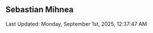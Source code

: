 <h2>Sebastian Mihnea</h2>

<!--RECENT_ACTIVITY:start-->
<!--RECENT_ACTIVITY:end-->
<!--RECENT_ACTIVITY:last_update-->
Last Updated: Monday, September 1st, 2025, 12:37:47 AM
<!--RECENT_ACTIVITY:last_update_end-->

<!---LOL-STATS-START-HERE--->
<!---LOL-STATS-END-HERE--->

